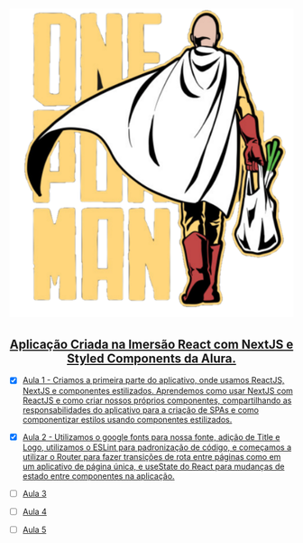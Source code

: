 <h1 align="center"> 
  <a href="https://one-punch-man-quiz.franciscoarmando63.vercel.app/">
    <img src="logoOnePunch.png"/>
  </h1>
</center>
<h2 align="center"> Aplicação Criada na Imersão React com NextJS e Styled Components da Alura.</h2>

- [x] Aula 1 - Criamos a primeira parte do aplicativo, onde usamos ReactJS, NextJS e componentes estilizados. Aprendemos como usar NextJS com ReactJS e como criar nossos próprios componentes, compartilhando as responsabilidades do aplicativo para a criação de SPAs e como componentizar estilos usando componentes estilizados.

- [x] Aula 2 - Utilizamos o google fonts para nossa fonte, adição de Title e Logo, utilizamos o ESLint para padronização de código, e começamos a utilizar o  Router para fazer transições de rota entre páginas como em um aplicativo de página única, e useState do React para mudanças de estado entre componentes na aplicação.

- [ ] Aula 3

- [ ] Aula 4

- [ ] Aula 5
